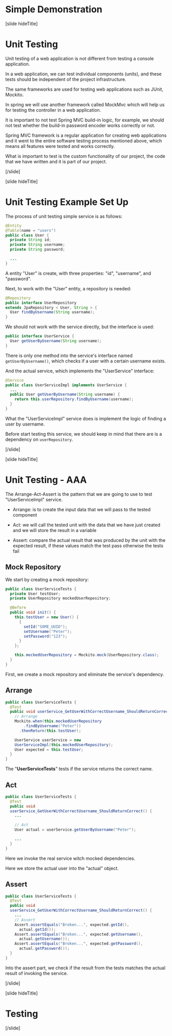 # Simple Demonstration

[slide hideTitle]

# Unit Testing

Unit testing of a web application is not different from testing a console application.

In a web application, we can test individual components (units), and these tests should be independent of the project infrastructure.

The same frameworks are used for testing web applications such as JUnit, Mockito.

In spring we will use another framework called MockMvc which will help us for testing the controller in a web application. 

It is important to not test Spring MVC build-in logic, for example, we should not test whether the build-in password encoder works correctly or not.

Spring MVC framework is a regular application for creating web applications and it went to the entire software testing process mentioned above, which means all features were tested and works correctly.

What is important to test is the custom functionality of our project, the code that we have written and it is part of our project.

[/slide]


[slide hideTitle]
# Unit Testing Example Set Up

The process of unit testing simple service is as follows:

```java
@Entity
@Table(name = "users")
public class User {
  private String id;
  private String username;
  private String password;

  ...
}
```
A entity "User" is create, with three properties: "id", "username", and "password".

Next, to work with the "User" entity, a repository is needed:

```java
@Repository
public interface UserRepository
extends JpaRepository < User, String > {
  User findByUsername(String username);
}

```
We should not work with the service directly, but the interface is used:

```java
public interface UserService {
  User getUserByUsername(String username);
}

```

There is only one method into the service's interface named `getUserByUsername()`, which checks if a user with a certain username exists.

And the actual service, which implements the "UserService" interface:

```java
@Service
public class UserServiceImpl implements UserService {
  ...
  public User getUserByUsername(String username) {
    return this.userRepository.findByUsername(username);
  }
}

```

What the "UserServiceImpl" service does is implement the logic of finding a user by username.

Before start testing this service, we should keep in mind that there are is a dependency on `userRepository`.

[/slide]


[slide hideTitle]

# Unit Testing - AAA

The Arrange-Act-Assert is the pattern that we are going to use to test "UserServiceImpl" service.

- Arrange: is to create the input data that we will pass to the tested component

- Act: we will call the tested unit with the data that we have just created and we will store the result in a variable

- Assert: compare the actual result that was produced by the unit with the expected result, if these values match the test pass otherwise the tests fail

## Mock Repository

We start by creating a mock repository:

```java
public class UserServiceTests {
  private User testUser;
  private UserRepository mockedUserRepository;

  @Before
  public void init() {
    this.testUser = new User() {
      {
        setId("SOME_UUID");
        setUsername("Peter");
        setPassword("123");
      }
    };

    this.mockedUserRepository = Mockito.mock(UserRepository.class);
  }
}
```

First, we create a mock repository and eliminate the service's dependency.

## Arrange

```java
public class UserServiceTests {
  @Test
  public void userService_GetUserWithCorrectUsername_ShouldReturnCorrect() {
    // Arrange
    Mockito.when(this.mockedUserRepository
        .findByUsername("Peter"))
      .thenReturn(this.testUser);

    UserService userService = new
    UserServiceImpl(this.mockedUserRepository);
    User expected = this.testUser;
  }
}

```

The "**UserServiceTests**" tests if the service returns the correct name.
## Act

```java
public class UserServiceTests {
  @Test
  public void
  userService_GetUserWithCorrectUsername_ShouldReturnCorrect() {
    ...

    // Act
    User actual = userService.getUserByUsername("Peter");

    ...
  }
}

```

Here we invoke the real service witch mocked dependencies. 

Here we store the actual user into the "actual" object.

## Assert

```java
public class UserServiceTests {
  @Test
  public void
  userService_GetUserWithCorrectUsername_ShouldReturnCorrect() {
    ...
    // Assert
    Assert.assertEquals("Broken...", expected.getId(),
      actual.getId());
    Assert.assertEquals("Broken...", expected.getUsername(),
      actual.getUsername());
    Assert.assertEquals("Broken...", expected.getPassword(),
      actual.getPassword());
  }
}
```

Into the assert part, we check if the result from the tests matches the actual result of invoking the service.

[/slide]

[slide hideTitle]

# Testing

[/slide]    